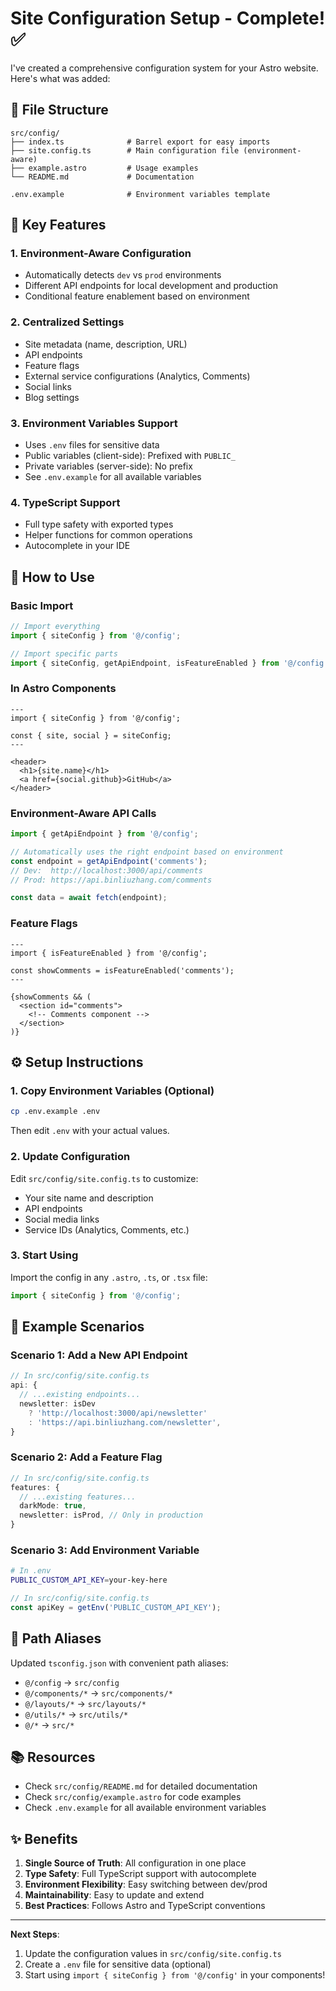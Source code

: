 # Site Configuration Setup - Complete! ✅

I've created a comprehensive configuration system for your Astro website. Here's what was added:

## 📁 File Structure

```
src/config/
├── index.ts              # Barrel export for easy imports
├── site.config.ts        # Main configuration file (environment-aware)
├── example.astro         # Usage examples
└── README.md             # Documentation

.env.example              # Environment variables template
```

## 🎯 Key Features

### 1. **Environment-Aware Configuration**
   - Automatically detects `dev` vs `prod` environments
   - Different API endpoints for local development and production
   - Conditional feature enablement based on environment

### 2. **Centralized Settings**
   - Site metadata (name, description, URL)
   - API endpoints
   - Feature flags
   - External service configurations (Analytics, Comments)
   - Social links
   - Blog settings

### 3. **Environment Variables Support**
   - Uses `.env` files for sensitive data
   - Public variables (client-side): Prefixed with `PUBLIC_`
   - Private variables (server-side): No prefix
   - See `.env.example` for all available variables

### 4. **TypeScript Support**
   - Full type safety with exported types
   - Helper functions for common operations
   - Autocomplete in your IDE

## 🚀 How to Use

### Basic Import

```typescript
// Import everything
import { siteConfig } from '@/config';

// Import specific parts
import { siteConfig, getApiEndpoint, isFeatureEnabled } from '@/config';
```

### In Astro Components

```astro
---
import { siteConfig } from '@/config';

const { site, social } = siteConfig;
---

<header>
  <h1>{site.name}</h1>
  <a href={social.github}>GitHub</a>
</header>
```

### Environment-Aware API Calls

```typescript
import { getApiEndpoint } from '@/config';

// Automatically uses the right endpoint based on environment
const endpoint = getApiEndpoint('comments');
// Dev:  http://localhost:3000/api/comments
// Prod: https://api.binliuzhang.com/comments

const data = await fetch(endpoint);
```

### Feature Flags

```astro
---
import { isFeatureEnabled } from '@/config';

const showComments = isFeatureEnabled('comments');
---

{showComments && (
  <section id="comments">
    <!-- Comments component -->
  </section>
)}
```

## ⚙️ Setup Instructions

### 1. Copy Environment Variables (Optional)

```bash
cp .env.example .env
```

Then edit `.env` with your actual values.

### 2. Update Configuration

Edit `src/config/site.config.ts` to customize:
- Your site name and description
- API endpoints
- Social media links
- Service IDs (Analytics, Comments, etc.)

### 3. Start Using

Import the config in any `.astro`, `.ts`, or `.tsx` file:

```typescript
import { siteConfig } from '@/config';
```

## 📝 Example Scenarios

### Scenario 1: Add a New API Endpoint

```typescript
// In src/config/site.config.ts
api: {
  // ...existing endpoints...
  newsletter: isDev 
    ? 'http://localhost:3000/api/newsletter'
    : 'https://api.binliuzhang.com/newsletter',
}
```

### Scenario 2: Add a Feature Flag

```typescript
// In src/config/site.config.ts
features: {
  // ...existing features...
  darkMode: true,
  newsletter: isProd, // Only in production
}
```

### Scenario 3: Add Environment Variable

```bash
# In .env
PUBLIC_CUSTOM_API_KEY=your-key-here
```

```typescript
// In src/config/site.config.ts
const apiKey = getEnv('PUBLIC_CUSTOM_API_KEY');
```

## 🎨 Path Aliases

Updated `tsconfig.json` with convenient path aliases:

- `@/config` → `src/config`
- `@/components/*` → `src/components/*`
- `@/layouts/*` → `src/layouts/*`
- `@/utils/*` → `src/utils/*`
- `@/*` → `src/*`

## 📚 Resources

- Check `src/config/README.md` for detailed documentation
- Check `src/config/example.astro` for code examples
- Check `.env.example` for all available environment variables

## ✨ Benefits

1. **Single Source of Truth**: All configuration in one place
2. **Type Safety**: Full TypeScript support with autocomplete
3. **Environment Flexibility**: Easy switching between dev/prod
4. **Maintainability**: Easy to update and extend
5. **Best Practices**: Follows Astro and TypeScript conventions

---

**Next Steps**: 
1. Update the configuration values in `src/config/site.config.ts`
2. Create a `.env` file for sensitive data (optional)
3. Start using `import { siteConfig } from '@/config'` in your components!


